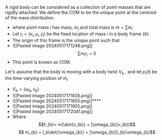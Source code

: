 A rigid body can be considered as a collection of point masses that are rigidly attached. We define the COM to be the unique point at the centroid of the mass distribution. 
- where point mass $i$ has mass, $m_{i}$ and total mass is $m = \sum{m_i}$
- Let $r_{i}= (x_{i},y_{i},z_{i})$  be the fixed location of mass $i$ in a body frame {$b$}
- The origin of this frame is the unique point such that 
- ![[Pasted image 20240517171246.png]]$$\sum{m_{i}r_{i}} = 0$$
- This point is known as COM. 

Let's assume that the body is moving with a body twist $V_{b}$ , and let $p_{i}(t)$ be the time-varying position of $m_{i}$ 
- $V_{b} = (\omega_{b}, v_{b})$
- ![[Pasted image 20240517171835.png]]
- ![[Pasted image 20240517171855.png]]****
- ![[Pasted image 20240517171955.png]]
- ![[Pasted image 20240517172041.png]]
- Where $$f_{b}= m(\dot{v_{b}} + [\omega_{b}]v_{b})$$
$$ m_{b} = I_b\dot{\omega_{b}} + [\omega_{b}]I_{b}\omega_{b}$$